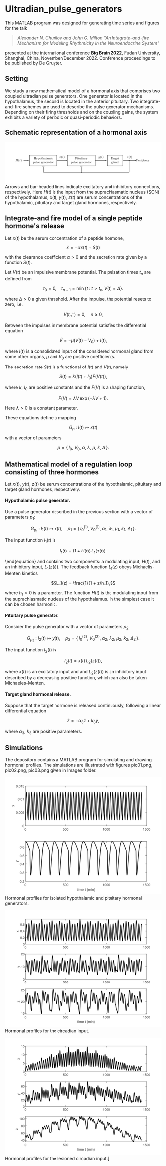 # Ultradian_pulse_generators
This MATLAB program was designed for generating time series and figures for the talk  

> *Alexander N. Churilov and John G. Milton
"An Integrate-and-fire Mechanism for Modeling Rhythmicity  in the Neuroendocrine System"*
>
presented at the international conference **Big Brain 2022**,
Fudan University, Shanghai, China, November/December 2022.
Conference proceedings to be published by De Gruyter.

## Setting 
We study a new mathematical model of a hormonal axis that  comprises two coupled ultradian pulse generators. One generator is located
in the hypothalamus, the second is located in the anterior pituitary.
Two integrate-and-fire schemes are used to describe the pulse generator mechanisms. 
Depending on their firing thresholds and on the coupling gains, the system exhibits a variety of periodic or quasi-periodic behaviors.

## Schematic representation of a hormonal axis
![](https://github.com/Anchurian/Ultradian_pulse_generators/blob/main/Images/scheme.png)
Arrows and bar-headed lines indicate excitatory and inhibitory connections, respectively.
Here $H(t)$ is the input from the suprachiasmatic nucleus (SCN) of the hypothalamus,
$x(t)$, $y(t)$, $z(t)$ are serum concentrations of the hypothalamic, pituitary and target gland hormones, respectively.

## Integrate-and fire model of a single peptide hormone's release

Let $x(t)$ be the serum concentration of  a peptide  hormone,
~~~math
\dot x = -\alpha x(t) +S(t)
~~~
with the clearance coefficient $\alpha>0$  and the secretion rate given by a function $S(t)$.

Let $V(t)$ be an impulsive membrane potential.
The pulsation times $t_n$ are defined from 
~~~math 
t_0=0, \quad t_{n+1} = \min\{t \;:\; t>t_n,  V(t)=\Delta\}.            
~~~
where $\Delta>0$ a given threshold. After the impulse, the potential resets to zero, i.e.
~~~math
V(t_n^+) = 0,\quad n\ge 0,
~~~
Between the impulses in membrane potential satisfies the differential equation
~~~math
\dot V = -\mu (V(t) - V_0) +  I(t),
~~~
where $I(t)$ is a consolidated input of the considered hormonal gland from some other organs,
$\mu$ and $V_0$ are positive coefficients.

The secretion rate $S(t)$ is a functional of $I(t)$ and $V(t)$, namely
~~~math
S(t)= k (I(t) + I_0) F(V(t)),
~~~
where $k$, $I_0$ are positive constants and
the $F(V)$ is a shaping function,
~~~math
F(V)  = \lambda V\,\exp(-\lambda V +1).
~~~
Here $\lambda>0$ is  a constant parameter.

These equations define a mapping
~~~math
G_{p}\;:\; I(t) \mapsto x(t)
~~~
with a vector of parameters
~~~math
p = \{\, I_0,\; V_0,\; \alpha,\; \lambda,\; \mu,\; k, \; \Delta \,\}.
~~~

## Mathematical model of a regulation loop consisting of three hormones

Let $x(t)$, $y(t)$, $z(t)$ be serum concentrations of the hypothalamic, pituitary 
and target gland hormones, respectively.

#### Hypothalamic pulse generator.
Use a pulse generator described in the previous section with a vector of parameters $p_1$:
~~~math
G_{p_1}\;:\; I_1(t) \mapsto x(t),\quad  p_1 = \{\, I_0^{(1)},\; V_0^{(1)},\; \alpha_1,\; \lambda_1,\; \mu_1,\; k_1, \; \Delta_1 \,\}.
~~~
The input function $I_1(t)$ is 
~~~math
I_1(t) = (1+H(t))\, L_1(z(t)).
~~~
\end{equation}
and contains two components: a modulating input, $H(t)$, and an inhibitory input, $L_1(z(t))$.
The feedback function $L_1(z)$ obeys Michaelis-Menten  kinetics 
~~~math
L_1(z)  = \frac{1}{1 + z/h_1},
~~~
where $h_1>0$ is a parameter.
The function $H(t)$ is the modulating input from the suprachiasmatic nucleus of the hypothalamus.
In the simplest case it can be chosen harmonic.

#### Pituitary pulse generator.
Consider the pulse generator with a vector of parameters $p_2$
~~~math
G_{p_2}\;:\; I_2(t) \mapsto y(t),\quad  p_2 = \{\, I_0^{(2)},\; V_0^{(2)},\; \alpha_2,\;\lambda_2,\; \mu_2,\;  k_2, \; \Delta_2 \,\}.
~~~
The input function $I_2(t)$ is 
~~~math
I_2(t) =  x(t)\, L_2(z(t)),
~~~
where $x(t)$ is an excitatory input and and $L_2(z(t))$ is an inhibitory input described by a decreasing positive function,
which can also be taken Michaeles-Menten.

#### Target gland hormonal release.   
Suppose that the target hormone is released continuously, following a linear differential equation
~~~math
\dot z = -\alpha_3 z + k_3 y,
~~~
where $\alpha_3$, $k_3$ are positive parameters.

## Simulations
The depository contains a MATLAB program for simulating and drawing hormonal profiles.
The simulations are illustrated with figures pic01.png, pic02.png, pic03.png given in Images folder.

![Hormonal profiles for isolated hypothalamic and pituitary hormonal generators.](https://github.com/Anchurian/Ultradian_pulse_generators/blob/main/Images/pic1.png)
Hormonal profiles for isolated hypothalamic and pituitary hormonal generators.

![Hormonal profiles for the lesioned circadian input.](https://github.com/Anchurian/Ultradian_pulse_generators/blob/main/Images/pic2.png)
Hormonal profiles for the circadian input.

![Hormonal profiles for the circadian input.](https://github.com/Anchurian/Ultradian_pulse_generators/blob/main/Images/pic3.png)
Hormonal profiles for the lesioned circadian input.]

